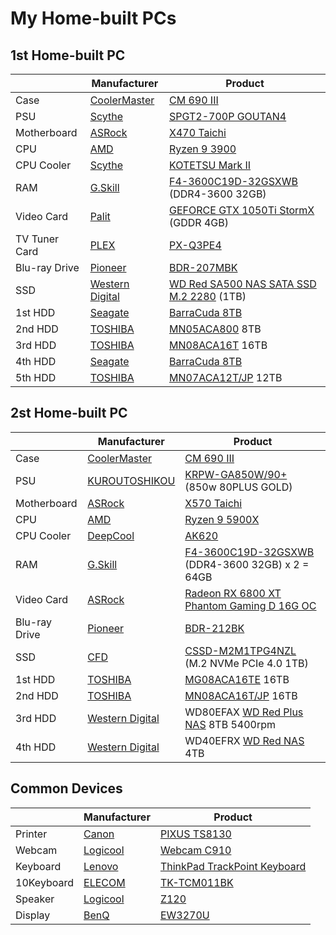 # My Home-built PCs
## 1st Home-built PC
|   |Manufacturer|Product|
|---|---|---|
|Case|[CoolerMaster](https://www.coolermaster.com/)|[CM 690 III](https://www.coolermaster.com/catalog/legacy-products/cases/cm693/)|
|PSU|[Scythe](https://www.scythe.co.jp/)|[SPGT2-700P GOUTAN4](https://www.scythe.co.jp/product/power/spgt4)|
|Motherboard|[ASRock](https://www.asrock.com/)|[X470 Taichi](https://www.asrock.com/mb/AMD/X470%20Taichi/)|
|CPU|[AMD](https://www.amd.com/)|[Ryzen 9 3900](https://www.amd.com/en/product/8931)|
|CPU Cooler|[Scythe](https://www.scythe.co.jp/)|[KOTETSU Mark II](https://www.scythe.co.jp/product/cpu-cooler/air-cooling/midrange/scktt-2100)|
|RAM|[G.Skill](https://www.gskill.com/)|[F4-3600C19D-32GSXWB](https://www.gskill.com/product/165/169/1536045873/F4-3600C19D-32GSXWB) (DDR4-3600 32GB)|
|Video Card|[Palit](https://www.palit.com/)|[GEFORCE GTX 1050Ti StormX](https://www.palit.com/palit/vgapro.php?id=2719&lang=en) (GDDR 4GB)|
|TV Tuner Card|[PLEX](http://www.plex-net.co.jp/)|[PX-Q3PE4](http://www.plex-net.co.jp/product/px-q3pe4/)|
|Blu-ray Drive|[Pioneer](https://global.pioneer/en/)|[BDR-207MBK](https://www.pioneerelectronics.com/PUSA/Computer/Computer+Drives/BDR-207MBK)|
|SSD|[Western Digital](https://www.westerndigital.com/)|[WD Red SA500 NAS SATA SSD M.2 2280](https://www.westerndigital.com/products/internal-drives/wd-red-sata-m-2-ssd#WDS100T1R0B) (1TB)|
|1st HDD|[Seagate](https://www.seagate.com/)|[BarraCuda 8TB](https://www.seagate.com/products/hard-drives/barracuda-hard-drive/)|
|2nd HDD|[TOSHIBA](https://www.global.toshiba/ww/top.html)|[MN05ACA800](https://toshiba.semicon-storage.com/ap-en/storage/product/internal-specialty/nas/articles/mn-series.html) 8TB|
|3rd HDD|[TOSHIBA](https://www.global.toshiba/ww/top.html)|[MN08ACA16T](https://toshiba.semicon-storage.com/ap-en/storage/product/internal-specialty/nas/articles/mn-series.html) 16TB|
|4th HDD|[Seagate](https://www.seagate.com/)|[BarraCuda 8TB](https://www.seagate.com/products/hard-drives/barracuda-hard-drive/)|
|5th HDD|[TOSHIBA](https://www.global.toshiba/ww/top.html)|[MN07ACA12T/JP](https://toshiba.semicon-storage.com/ap-en/storage/product/internal-specialty/nas/articles/mn-series.html) 12TB|

## 2st Home-built PC
|   |Manufacturer|Product|
|---|---|---|
|Case|[CoolerMaster](https://www.coolermaster.com/)|[CM 690 III](https://www.coolermaster.com/catalog/legacy-products/cases/cm693/)|
|PSU|[KUROUTOSHIKOU](https://www.kuroutoshikou.com/)|[KRPW-GA850W/90+](https://www.kuroutoshikou.com/product/detail/krpw-ga850w-90-.html) (850w 80PLUS GOLD)|
|Motherboard|[ASRock](https://www.asrock.com/)|[X570 Taichi](https://www.asrock.com/mb/AMD/X570%20Taichi/)|
|CPU|[AMD](https://www.amd.com/)|[Ryzen 9 5900X](https://www.amd.com/en/products/cpu/amd-ryzen-9-5900x)|
|CPU Cooler|[DeepCool](https://www.deepcool.com/)|[AK620](https://www.deepcool.com/products/Cooling/cpuaircoolers/AK620-High-Performance-CPU-Cooler-1700-AM5/2021/13067.shtml)|
|RAM|[G.Skill](https://www.gskill.com/)|[F4-3600C19D-32GSXWB](https://www.gskill.com/product/165/169/1536045873/F4-3600C19D-32GSXWB) (DDR4-3600 32GB) x 2 = 64GB|
|Video Card|[ASRock](https://www.asrock.com/)|[Radeon RX 6800 XT Phantom Gaming D 16G OC](https://pg.asrock.com/Graphics-Card/AMD/Radeon%20RX%206800%20XT%20Phantom%20Gaming%20D%2016G%20OC/)|
|Blu-ray Drive|[Pioneer](https://global.pioneer/en/)|[BDR-212BK](http://www.st-trade.co.jp/product/spec-bdr212bk.html)|
|SSD|[CFD](https://www.cfd.co.jp/)|[CSSD-M2M1TPG4NZL](https://www.cfd.co.jp/consumer/product/detail/cssd-m2m1tpg4nzl.html) (M.2 NVMe PCIe 4.0 1TB)|
|1st HDD|[TOSHIBA](https://www.global.toshiba/ww/top.html)|[MG08ACA16TE](https://toshiba.semicon-storage.com/ap-en/storage/product/data-center-enterprise/cloud-scale-capacity/articles/mg08.html) 16TB|
|2nd HDD|[TOSHIBA](https://www.global.toshiba/ww/top.html)|[MN08ACA16T/JP](https://toshiba.semicon-storage.com/ap-en/storage/product/internal-specialty/nas/articles/mn-series.html) 16TB|
|3rd HDD|[Western Digital](https://www.westerndigital.com/)|WD80EFAX [WD Red Plus NAS](https://www.westerndigital.com/products/internal-drives/wd-red-plus-sata-3-5-hdd#WD80EFZZ) 8TB 5400rpm|
|4th HDD|[Western Digital](https://www.westerndigital.com/)|WD40EFRX [WD Red NAS](https://www.westerndigital.com/products/internal-drives/wd-red-sata-hdd#WD40EFAX) 4TB|

## Common Devices
|   |Manufacturer|Product|
|---|---|------|
|Printer|[Canon](https://global.canon/en/)|[PIXUS TS8130](https://faq.canon.jp/app/answers/detail/a_id/92255/)|
|Webcam|[Logicool](https://www.logicool.co.jp/)|[Webcam C910](https://support.logi.com/hc/ja/articles/360025264994)|
|Keyboard|[Lenovo](https://www.lenovo.com/)|[ThinkPad TrackPoint Keyboard](https://www.lenovo.com/jp/ja/p/accessories-and-software/keyboards-and-mice/keyboards/0b47208)|
|10Keyboard|[ELECOM](https://www.elecom.co.jp/)|[TK-TCM011BK](https://www.elecom.co.jp/products/TK-TCM011BK.html)|
|Speaker|[Logicool](https://www.logicool.co.jp/)|[Z120](https://www.logicool.co.jp/ja-jp/products/speakers/z120-compact-usb-speakers.980-000515.html)|
|Display|[BenQ](https://www.benq.com/)|[EW3270U](https://www.benq.com/ja-jp/monitor/entertainment/ew3270u.html)|
